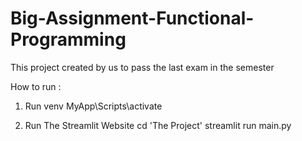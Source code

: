 # Big-Assignment-Functional-Programming
This project created by us to pass the last exam in the semester


How to run :
1. Run venv
   MyApp\Scripts\activate

2. Run The Streamlit Website
   cd 'The Project'
   streamlit run main.py
